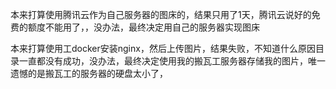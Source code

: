 本来打算使用腾讯云作为自己服务器的图床的，结果只用了1天，腾讯云说好的免费的额度不能用了，，没办法，最终决定用自己的服务器实现图床

本来打算使用工docker安装nginx，然后上传图片，结果失败，不知道什么原因目录一直都没有成功，没办法，最终决定使用我的搬瓦工服务器存储我的图片，唯一遗憾的是搬瓦工的服务器的硬盘太小了，

